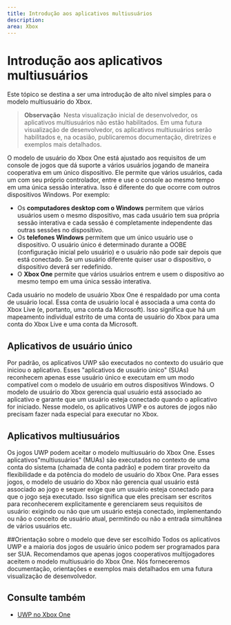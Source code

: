 ```yaml
---
title: Introdução aos aplicativos multiusuários
description: 
area: Xbox
---
```


# Introdução aos aplicativos multiusuários

Este tópico se destina a ser uma introdução de alto nível simples para o modelo multiusuário do Xbox.

> **Observação**&nbsp;&nbsp;Nesta visualização inicial de desenvolvedor, os aplicativos multiusuários não estão habilitados. Em uma futura visualização de desenvolvedor, os aplicativos multiusuários serão habilitados e, na ocasião, publicaremos documentação, diretrizes e exemplos mais detalhados. 

O modelo de usuário do Xbox One está ajustado aos requisitos de um console de jogos que dá suporte a vários usuários jogando de maneira cooperativa em um único dispositivo. 
Ele permite que vários usuários, cada um com seu próprio controlador, entre e use o console ao mesmo tempo em uma única sessão interativa. 
Isso é diferente do que ocorre com outros dispositivos Windows. Por exemplo:
* Os **computadores desktop com o Windows** permitem que vários usuários usem o mesmo dispositivo, mas cada usuário tem sua própria sessão interativa e cada sessão é completamente independente das outras sessões no dispositivo.
* Os **telefones Windows** permitem que um único usuário use o dispositivo. O usuário único é determinado durante a OOBE (configuração inicial pelo usuário) e o usuário não pode sair depois que está conectado. Se um usuário diferente quiser usar o dispositivo, o dispositivo deverá ser redefinido. 
* O **Xbox One** permite que vários usuários entrem e usem o dispositivo ao mesmo tempo em uma única sessão interativa.

Cada usuário no modelo de usuário Xbox One é respaldado por uma conta de usuário local. 
Essa conta de usuário local é associada a uma conta do Xbox Live (e, portanto, uma conta da Microsoft). 
Isso significa que há um mapeamento individual estrito de uma conta de usuário do Xbox para uma conta do Xbox Live e uma conta da Microsoft.

## Aplicativos de usuário único
Por padrão, os aplicativos UWP são executados no contexto do usuário que iniciou o aplicativo. 
Esses "aplicativos de usuário único" (SUAs) reconhecem apenas esse usuário único e executam em um modo compatível com o modelo de usuário em outros dispositivos Windows. 
O modelo de usuário do Xbox gerencia qual usuário está associado ao aplicativo e garante que um usuário esteja conectado quando o aplicativo for iniciado. 
Nesse modelo, os aplicativos UWP e os autores de jogos não precisam fazer nada especial para executar no Xbox. 

## Aplicativos multiusuários
Os jogos UWP podem aceitar o modelo multiusuário do Xbox One. 
Esses aplicativos"multiusuários" (MUAs) são executados no contexto de uma conta do sistema (chamada de conta padrão) e podem tirar proveito da flexibilidade e da potência do modelo de usuário do Xbox One. 
Para esses jogos, o modelo de usuário do Xbox não gerencia qual usuário está associado ao jogo e sequer exige que um usuário esteja conectado para que o jogo seja executado. 
Isso significa que eles precisam ser escritos para reconhecerem explicitamente e gerenciarem seus requisitos de usuário: exigindo ou não que um usuário esteja conectado, implementando ou não o conceito de usuário atual, permitindo ou não a entrada simultânea de vários usuários etc.

##Orientação sobre o modelo que deve ser escolhido
Todos os aplicativos UWP e a maioria dos jogos de usuário único podem ser programados para ser SUA. 
Recomendamos que apenas jogos cooperativos multijogadores aceitem o modelo multiusuário do Xbox One. 
Nós forneceremos documentação, orientações e exemplos mais detalhados em uma futura visualização de desenvolvedor.

## Consulte também
- [UWP no Xbox One](index.md)


<!--HONumber=Mar16_HO5-->


